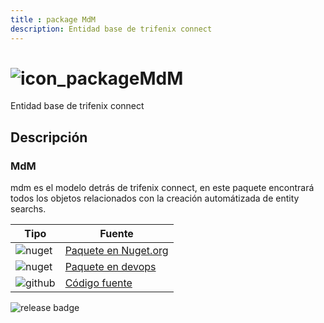 ```yaml
---
title : package MdM
description: Entidad base de trifenix connect
---
```



# ![icon_package](https://logos.trifenix.io/logo.24x24.png)MdM

 Entidad base de trifenix connect

## Descripción

### MdM

mdm es el modelo detrás de trifenix connect, en este paquete encontrará todos los objetos relacionados con la creación automátizada de entity searchs.

| Tipo | Fuente |
|---|---|
|![nuget](https://logos.trifenix.io/nuget.24x24.png) | [Paquete en Nuget.org](https://www.nuget.org/packages/trifenix-main/)|
|![nuget](https://logos.trifenix.io/nuget.24x24.png) | [Paquete en devops](https://dev.azure.com/trifenix-connect/base-public-components/_packaging?_a=package&feed=trifenix&package=trifenix-main&protocolType=NuGet)|
|![github](https://logos.trifenix.io/github.24x24.png) | [Código fuente](https://github.com/trifenix/mdm/)|

![release badge](https://vsrm.dev.azure.com/trifenix-connect/_apis/public/Release/badge/0e468e6a-c444-43d7-95e1-61f36d80dbd2/1/1)

